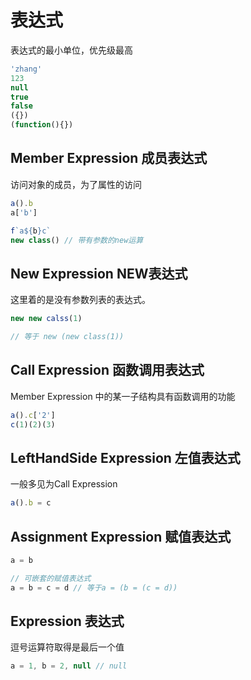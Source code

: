 # 表达式

表达式的最小单位，优先级最高

```jsx
'zhang'
123
null
true
false
({})
(function(){})
```

## Member Expression 成员表达式

访问对象的成员，为了属性的访问

```jsx
a().b
a['b']

f`a${b}c`
new class() // 带有参数的new运算
```

## New Expression NEW表达式

这里着的是没有参数列表的表达式。

```jsx
new new calss(1)

// 等于 new (new class(1))
```

## Call Expression 函数调用表达式

Member Expression 中的某一子结构具有函数调用的功能

```jsx
a().c['2']
c(1)(2)(3)
```

## LeftHandSide Expression 左值表达式

一般多见为Call Expression

```jsx
a().b = c
```

## Assignment Expression 赋值表达式

```jsx
a = b

// 可嵌套的赋值表达式
a = b = c = d // 等于a = (b = (c = d))
```

## Expression 表达式

逗号运算符取得是最后一个值

```jsx
a = 1, b = 2, null // null
```
